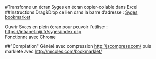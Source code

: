 #Transforme un écran Syges en écran copier-collable dans Excel
##Instructions
	Drag&amp;Drop ce lien dans la barre d'adresse : 
  <a href="javascript:(function()%7Bfunction%20callback()%7B(function(%24)%7Bvar%20jQuery%3D%24%3B%24(%22.CSS-LibInfosZRP%22).each(function()%7B%24(this).attr(%22xdata-niji%22%2C%22true%22)%7D)%3B%24(%22.CSS-LibTexteGauche%22).each(function()%7B%24(this).attr(%22xdata-niji%22%2C%22true%22)%7D)%3B%24(%22.CSS-LibTitreZoneRepetee%22).each(function()%7B%24(this).attr(%22xdata-niji%22%2C%22true%22)%7D)%3B%24(%22.CSS-LibTitreJourZoneRepetee%22).each(function()%7Bif(%24(this).attr(%22id%22)!%3Dnull%26%26%24(this).attr(%22id%22).indexOf(%22JOUM%22)!%3D-1)%24(this).attr(%22xdata-niji%22%2C%22true%22)%7D)%3B%24(%22input.CSS-InvisibleZoneRepetee%22).each(function()%7B%24(this).remove()%7D)%3B%24(%22img%22).each(function()%7B%24(this).remove()%7D)%3B%24(%22input%5Btype%3DTEXT%5D%22).replaceWith(function()%7Bconsole.log(%24(this).val())%3Bif(%24(this).val()%3D%3D%22%22%7C%7C%24(this).val()%3D%3D%22undefined%22)return%20%24(%22%3Cdiv%20%2F%3E%22).attr(%22xdata-niji%22%2C%22true%22).append(%220%22)%3Belse%20return%20%24(%22%3Cdiv%20%2F%3E%22).attr(%22xdata-niji%22%2C%22true%22).append(%24(this).val().replace(%22.%22%2C%22%2C%22))%7D)%3B%24(%22table%22).each(function()%7B%24(this).attr(%22border%22%2C1)%7D)%3B%24(%22td%22).each(function()%7Bif(%24(this).attr(%22xdata-niji%22)%3D%3D%22true%22%7C%7C%24(this).has(%22*%5Bxdata-niji%5D%22).length%3E0)%7Bif(%24(this).attr(%22colspan%22)%3E1)%24(this).attr(%22colspan%22%2C%221%22)%3Bif(%24(this).attr(%22rowspan%22)%3E1)%24(this).attr(%22rowspan%22%2C%221%22)%7Delse%20%24(this).remove()%7D)%3B%24(%22tr%22).each(function()%7Bif(%24(this).attr(%22xdata-niji%22)%3D%3D%22true%22%7C%7C%24(this).has(%22*%5Bxdata-niji%5D%22).length%3E0)%7Bif(%24(this).attr(%22colspan%22)%3E1)%24(this).attr(%22colspan%22%2C%221%22)%3Bif(%24(this).attr(%22rowspan%22)%3E1)%24(this).attr(%22rowspan%22%2C%221%22)%7Delse%20%24(this).remove()%7D)%3B%24(%22%23CEL_TITREZRP%22).prependTo(%22body%22)%3B%24(%22.CSS-LibInfosZRP%20div%22).each(function()%7B%24(this).css(%22color%22%2C%22black%22)%7D)%7D)(jQuery.noConflict(true))%7Dvar%20s%3Ddocument.createElement(%22script%22)%3Bs.src%3D%22https%3A%2F%2Fajax.googleapis.com%2Fajax%2Flibs%2Fjquery%2F1.7.1%2Fjquery.min.js%22%3Bif(s.addEventListener)%7Bs.addEventListener(%22load%22%2Ccallback%2Cfalse)%7Delse%20if(s.readyState)%7Bs.onreadystatechange%3Dcallback%7Ddocument.body.appendChild(s)%3B%7D)()">Syges bookmarklet</a>
 
  Ouvrir Syges en plein écran pour pouvoir l'utiliser : <a href='https://intranet.niji.fr/syges/index.php'>https://intranet.niji.fr/syges/index.php</a><br/>
  Fonctionne avec Chrome
 
 ##"Compilation"
  Généré avec compression <a href='http://jscompress.com/'>http://jscompress.com/</a> puis markleté avec <a href='http://mrcoles.com/bookmarklet/'>http://mrcoles.com/bookmarklet/</a>
